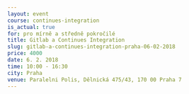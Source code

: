 ```yaml
---
layout: event
course: continues-integration
is_actual: true
for: pro mírně a středně pokročilé
title: Gitlab a Continues Integration
slug: gitlab-a-continues-integration-praha-06-02-2018
price: 4000
date: 6. 2. 2018
time: 10:00 - 16:30
city: Praha
venue: Paralelni Polis, Dělnická 475/43, 170 00 Praha 7
---
```


